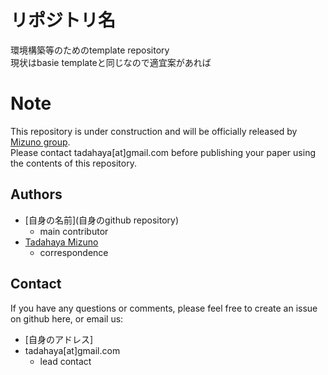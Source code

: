 # リポジトリ名
環境構築等のためのtemplate repository  
現状はbasie templateと同じなので適宜案があれば  

# Note
This repository is under construction and will be officially released by [Mizuno group](https://github.com/mizuno-group).  
Please contact tadahaya[at]gmail.com before publishing your paper using the contents of this repository.  

## Authors
- [自身の名前](自身のgithub repository)  
    - main contributor  
- [Tadahaya Mizuno](https://github.com/tadahayamiz)  
    - correspondence  

## Contact
If you have any questions or comments, please feel free to create an issue on github here, or email us:  
- [自身のアドレス]  
- tadahaya[at]gmail.com  
    - lead contact  